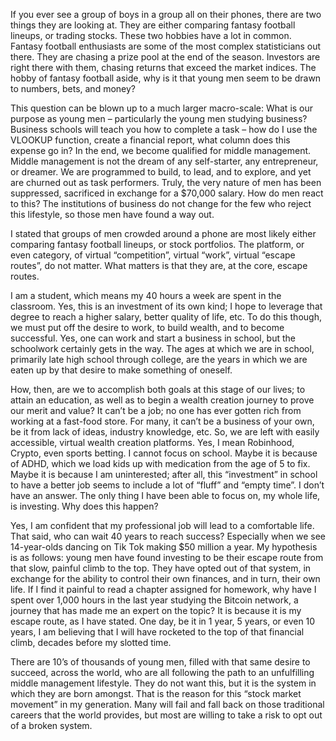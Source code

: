 If you ever see a group of boys in a group all on their phones, there are two things they are looking at. They are either comparing fantasy football lineups, or trading stocks. These two hobbies have a lot in common. Fantasy football enthusiasts are some of the most complex statisticians out there. They are chasing a prize pool at the end of the season. Investors are right there with them, chasing returns that exceed the market indices. The hobby of fantasy football aside, why is it that young men seem to be drawn to numbers, bets, and money?

This question can be blown up to a much larger macro-scale: What is our purpose as young men – particularly the young men studying business?
Business schools will teach you how to complete a task – how do I use the VLOOKUP function, create a financial report, what column does this expense go in? In the end, we become qualified for middle management. Middle management is not the dream of any self-starter, any entrepreneur, or dreamer. We are programmed to build, to lead, and to explore, and yet are churned out as task performers.
Truly, the very nature of men has been suppressed, sacrificed in exchange for a $70,000 salary. How do men react to this? The institutions of business do not change for the few who reject this lifestyle, so those men have found a way out.

I stated that groups of men crowded around a phone are most likely either comparing fantasy football lineups, or stock portfolios. The platform, or even category, of virtual “competition”, virtual “work”, virtual “escape routes”, do not matter. What matters is that they are, at the core, escape routes.

I am a student, which means my 40 hours a week are spent in the classroom. Yes, this is an investment of its own kind; I hope to leverage that degree to reach a higher salary, better quality of life, etc. To do this though, we must put off the desire to work, to build wealth, and to become successful. Yes, one can work and start a business in school, but the schoolwork certainly gets in the way. The ages at which we are in school, primarily late high school through college, are the years in which we are eaten up by that desire to make something of oneself.

How, then, are we to accomplish both goals at this stage of our lives; to attain an education, as well as to begin a wealth creation journey to prove our merit and value? It can’t be a job; no one has ever gotten rich from working at a fast-food store. For many, it can’t be a business of your own, be it from lack of ideas, industry knowledge, etc. So, we are left with easily accessible, virtual wealth creation platforms. Yes, I mean Robinhood, Crypto, even sports betting.
I cannot focus on school. Maybe it is because of ADHD, which we load kids up with medication from the age of 5 to fix. Maybe it is because I am uninterested; after all, this “investment” in school to have a better job seems to include a lot of “fluff” and “empty time”. I don’t have an answer. The only thing I have been able to focus on, my whole life, is investing. Why does this happen?

Yes, I am confident that my professional job will lead to a comfortable life. That said, who can wait 40 years to reach success? Especially when we see 14-year-olds dancing on Tik Tok making $50 million a year. My hypothesis is as follows: young men have found investing to be their escape route from that slow, painful climb to the top. They have opted out of that system, in exchange for the ability to control their own finances, and in turn, their own life. If I find it painful to read a chapter assigned for homework, why have I spent over 1,000 hours in the last year studying the Bitcoin network, a journey that has made me an expert on the topic? It is because it is my escape route, as I have stated. One day, be it in 1 year, 5 years, or even 10 years, I am believing that I will have rocketed to the top of that financial climb, decades before my slotted time.

There are 10’s of thousands of young men, filled with that same desire to succeed, across the world, who are all following the path to an unfulfilling middle management lifestyle. They do not want this, but it is the system in which they are born amongst. That is the reason for this “stock market movement” in my generation. Many will fail and fall back on those traditional careers that the world provides, but most are willing to take a risk to opt out of a broken system.